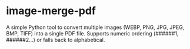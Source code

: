 # image-merge-pdf
A simple Python tool to convert multiple images (WEBP, PNG, JPG, JPEG, BMP, TIFF) into a single PDF file. Supports numeric ordering (######1, ######2...) or falls back to alphabetical.
